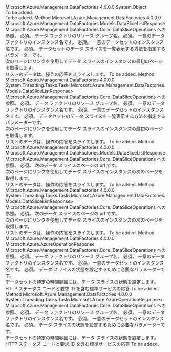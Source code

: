 <Type Name="DataSliceOperationsExtensions" FullName="Microsoft.Azure.Management.DataFactories.Core.DataSliceOperationsExtensions">
  <TypeSignature Language="C#" Value="public static class DataSliceOperationsExtensions" />
  <TypeSignature Language="ILAsm" Value=".class public auto ansi abstract sealed beforefieldinit DataSliceOperationsExtensions extends System.Object" />
  <TypeSignature Language="DocId" Value="T:Microsoft.Azure.Management.DataFactories.Core.DataSliceOperationsExtensions" />
  <TypeSignature Language="VB.NET" Value="Public Module DataSliceOperationsExtensions" />
  <TypeSignature Language="F#" Value="type DataSliceOperationsExtensions = class" />
  <AssemblyInfo>
    <AssemblyName>Microsoft.Azure.Management.DataFactories</AssemblyName>
    <AssemblyVersion>4.0.0.0</AssemblyVersion>
  </AssemblyInfo>
  <Base>
    <BaseTypeName>System.Object</BaseTypeName>
  </Base>
  <Interfaces />
  <Docs>
    <summary>To be added.</summary>
    <remarks>To be added.</remarks>
  </Docs>
  <Members>
    <Member MemberName="List">
      <MemberSignature Language="C#" Value="public static Microsoft.Azure.Management.DataFactories.Models.DataSliceListResponse List (this Microsoft.Azure.Management.DataFactories.Core.IDataSliceOperations operations, string resourceGroupName, string dataFactoryName, string datasetName, Microsoft.Azure.Management.DataFactories.Models.DataSliceListParameters parameters);" />
      <MemberSignature Language="ILAsm" Value=".method public static hidebysig class Microsoft.Azure.Management.DataFactories.Models.DataSliceListResponse List(class Microsoft.Azure.Management.DataFactories.Core.IDataSliceOperations operations, string resourceGroupName, string dataFactoryName, string datasetName, class Microsoft.Azure.Management.DataFactories.Models.DataSliceListParameters parameters) cil managed" />
      <MemberSignature Language="DocId" Value="M:Microsoft.Azure.Management.DataFactories.Core.DataSliceOperationsExtensions.List(Microsoft.Azure.Management.DataFactories.Core.IDataSliceOperations,System.String,System.String,System.String,Microsoft.Azure.Management.DataFactories.Models.DataSliceListParameters)" />
      <MemberSignature Language="VB.NET" Value="&lt;Extension()&gt;&#xA;Public Function List (operations As IDataSliceOperations, resourceGroupName As String, dataFactoryName As String, datasetName As String, parameters As DataSliceListParameters) As DataSliceListResponse" />
      <MemberSignature Language="F#" Value="static member List : Microsoft.Azure.Management.DataFactories.Core.IDataSliceOperations * string * string * string * Microsoft.Azure.Management.DataFactories.Models.DataSliceListParameters -&gt; Microsoft.Azure.Management.DataFactories.Models.DataSliceListResponse" Usage="Microsoft.Azure.Management.DataFactories.Core.DataSliceOperationsExtensions.List (operations, resourceGroupName, dataFactoryName, datasetName, parameters)" />
      <MemberType>Method</MemberType>
      <AssemblyInfo>
        <AssemblyName>Microsoft.Azure.Management.DataFactories</AssemblyName>
        <AssemblyVersion>4.0.0.0</AssemblyVersion>
      </AssemblyInfo>
      <ReturnValue>
        <ReturnType>Microsoft.Azure.Management.DataFactories.Models.DataSliceListResponse</ReturnType>
      </ReturnValue>
      <Parameters>
        <Parameter Name="operations" Type="Microsoft.Azure.Management.DataFactories.Core.IDataSliceOperations" RefType="this" />
        <Parameter Name="resourceGroupName" Type="System.String" />
        <Parameter Name="dataFactoryName" Type="System.String" />
        <Parameter Name="datasetName" Type="System.String" />
        <Parameter Name="parameters" Type="Microsoft.Azure.Management.DataFactories.Models.DataSliceListParameters" />
      </Parameters>
      <Docs>
        <param name="operations">
            Microsoft.Azure.Management.DataFactories.Core.IDataSliceOperations への参照。
            </param>
        <param name="resourceGroupName">
            必須。 データ ファクトリのリソース グループ名。
            </param>
        <param name="dataFactoryName">
            必須。 一意のデータ ファクトリのインスタンス名です。
            </param>
        <param name="datasetName">
            必須。 一意のデータセットのインスタンス名です。
            </param>
        <param name="parameters">
            必須。 データセットのデータ スライスを一覧表示する方法を指定するパラメーターです。
            </param>
        <summary>
            次のページにリンクを使用してデータ スライスのインスタンスの最初のページを取得します。
            </summary>
        <returns>
            リストのデータは、操作の応答をスライスします。
            </returns>
        <remarks>To be added.</remarks>
      </Docs>
    </Member>
    <Member MemberName="ListAsync">
      <MemberSignature Language="C#" Value="public static System.Threading.Tasks.Task&lt;Microsoft.Azure.Management.DataFactories.Models.DataSliceListResponse&gt; ListAsync (this Microsoft.Azure.Management.DataFactories.Core.IDataSliceOperations operations, string resourceGroupName, string dataFactoryName, string datasetName, Microsoft.Azure.Management.DataFactories.Models.DataSliceListParameters parameters);" />
      <MemberSignature Language="ILAsm" Value=".method public static hidebysig class System.Threading.Tasks.Task`1&lt;class Microsoft.Azure.Management.DataFactories.Models.DataSliceListResponse&gt; ListAsync(class Microsoft.Azure.Management.DataFactories.Core.IDataSliceOperations operations, string resourceGroupName, string dataFactoryName, string datasetName, class Microsoft.Azure.Management.DataFactories.Models.DataSliceListParameters parameters) cil managed" />
      <MemberSignature Language="DocId" Value="M:Microsoft.Azure.Management.DataFactories.Core.DataSliceOperationsExtensions.ListAsync(Microsoft.Azure.Management.DataFactories.Core.IDataSliceOperations,System.String,System.String,System.String,Microsoft.Azure.Management.DataFactories.Models.DataSliceListParameters)" />
      <MemberSignature Language="VB.NET" Value="&lt;Extension()&gt;&#xA;Public Function ListAsync (operations As IDataSliceOperations, resourceGroupName As String, dataFactoryName As String, datasetName As String, parameters As DataSliceListParameters) As Task(Of DataSliceListResponse)" />
      <MemberSignature Language="F#" Value="static member ListAsync : Microsoft.Azure.Management.DataFactories.Core.IDataSliceOperations * string * string * string * Microsoft.Azure.Management.DataFactories.Models.DataSliceListParameters -&gt; System.Threading.Tasks.Task&lt;Microsoft.Azure.Management.DataFactories.Models.DataSliceListResponse&gt;" Usage="Microsoft.Azure.Management.DataFactories.Core.DataSliceOperationsExtensions.ListAsync (operations, resourceGroupName, dataFactoryName, datasetName, parameters)" />
      <MemberType>Method</MemberType>
      <AssemblyInfo>
        <AssemblyName>Microsoft.Azure.Management.DataFactories</AssemblyName>
        <AssemblyVersion>4.0.0.0</AssemblyVersion>
      </AssemblyInfo>
      <ReturnValue>
        <ReturnType>System.Threading.Tasks.Task&lt;Microsoft.Azure.Management.DataFactories.Models.DataSliceListResponse&gt;</ReturnType>
      </ReturnValue>
      <Parameters>
        <Parameter Name="operations" Type="Microsoft.Azure.Management.DataFactories.Core.IDataSliceOperations" RefType="this" />
        <Parameter Name="resourceGroupName" Type="System.String" />
        <Parameter Name="dataFactoryName" Type="System.String" />
        <Parameter Name="datasetName" Type="System.String" />
        <Parameter Name="parameters" Type="Microsoft.Azure.Management.DataFactories.Models.DataSliceListParameters" />
      </Parameters>
      <Docs>
        <param name="operations">
            Microsoft.Azure.Management.DataFactories.Core.IDataSliceOperations への参照。
            </param>
        <param name="resourceGroupName">
            必須。 データ ファクトリのリソース グループ名。
            </param>
        <param name="dataFactoryName">
            必須。 一意のデータ ファクトリのインスタンス名です。
            </param>
        <param name="datasetName">
            必須。 一意のデータセットのインスタンス名です。
            </param>
        <param name="parameters">
            必須。 データセットのデータ スライスを一覧表示する方法を指定するパラメーターです。
            </param>
        <summary>
            次のページにリンクを使用してデータ スライスのインスタンスの最初のページを取得します。
            </summary>
        <returns>
            リストのデータは、操作の応答をスライスします。
            </returns>
        <remarks>To be added.</remarks>
      </Docs>
    </Member>
    <Member MemberName="ListNext">
      <MemberSignature Language="C#" Value="public static Microsoft.Azure.Management.DataFactories.Models.DataSliceListResponse ListNext (this Microsoft.Azure.Management.DataFactories.Core.IDataSliceOperations operations, string nextLink);" />
      <MemberSignature Language="ILAsm" Value=".method public static hidebysig class Microsoft.Azure.Management.DataFactories.Models.DataSliceListResponse ListNext(class Microsoft.Azure.Management.DataFactories.Core.IDataSliceOperations operations, string nextLink) cil managed" />
      <MemberSignature Language="DocId" Value="M:Microsoft.Azure.Management.DataFactories.Core.DataSliceOperationsExtensions.ListNext(Microsoft.Azure.Management.DataFactories.Core.IDataSliceOperations,System.String)" />
      <MemberSignature Language="VB.NET" Value="&lt;Extension()&gt;&#xA;Public Function ListNext (operations As IDataSliceOperations, nextLink As String) As DataSliceListResponse" />
      <MemberSignature Language="F#" Value="static member ListNext : Microsoft.Azure.Management.DataFactories.Core.IDataSliceOperations * string -&gt; Microsoft.Azure.Management.DataFactories.Models.DataSliceListResponse" Usage="Microsoft.Azure.Management.DataFactories.Core.DataSliceOperationsExtensions.ListNext (operations, nextLink)" />
      <MemberType>Method</MemberType>
      <AssemblyInfo>
        <AssemblyName>Microsoft.Azure.Management.DataFactories</AssemblyName>
        <AssemblyVersion>4.0.0.0</AssemblyVersion>
      </AssemblyInfo>
      <ReturnValue>
        <ReturnType>Microsoft.Azure.Management.DataFactories.Models.DataSliceListResponse</ReturnType>
      </ReturnValue>
      <Parameters>
        <Parameter Name="operations" Type="Microsoft.Azure.Management.DataFactories.Core.IDataSliceOperations" RefType="this" />
        <Parameter Name="nextLink" Type="System.String" />
      </Parameters>
      <Docs>
        <param name="operations">
            Microsoft.Azure.Management.DataFactories.Core.IDataSliceOperations への参照。
            </param>
        <param name="nextLink">
            必須。 次のデータ スライスのページの url です。
            </param>
        <summary>
            次のページにリンクを使用してデータ スライスのインスタンスの次のページを取得します。
            </summary>
        <returns>
            リストのデータは、操作の応答をスライスします。
            </returns>
        <remarks>To be added.</remarks>
      </Docs>
    </Member>
    <Member MemberName="ListNextAsync">
      <MemberSignature Language="C#" Value="public static System.Threading.Tasks.Task&lt;Microsoft.Azure.Management.DataFactories.Models.DataSliceListResponse&gt; ListNextAsync (this Microsoft.Azure.Management.DataFactories.Core.IDataSliceOperations operations, string nextLink);" />
      <MemberSignature Language="ILAsm" Value=".method public static hidebysig class System.Threading.Tasks.Task`1&lt;class Microsoft.Azure.Management.DataFactories.Models.DataSliceListResponse&gt; ListNextAsync(class Microsoft.Azure.Management.DataFactories.Core.IDataSliceOperations operations, string nextLink) cil managed" />
      <MemberSignature Language="DocId" Value="M:Microsoft.Azure.Management.DataFactories.Core.DataSliceOperationsExtensions.ListNextAsync(Microsoft.Azure.Management.DataFactories.Core.IDataSliceOperations,System.String)" />
      <MemberSignature Language="VB.NET" Value="&lt;Extension()&gt;&#xA;Public Function ListNextAsync (operations As IDataSliceOperations, nextLink As String) As Task(Of DataSliceListResponse)" />
      <MemberSignature Language="F#" Value="static member ListNextAsync : Microsoft.Azure.Management.DataFactories.Core.IDataSliceOperations * string -&gt; System.Threading.Tasks.Task&lt;Microsoft.Azure.Management.DataFactories.Models.DataSliceListResponse&gt;" Usage="Microsoft.Azure.Management.DataFactories.Core.DataSliceOperationsExtensions.ListNextAsync (operations, nextLink)" />
      <MemberType>Method</MemberType>
      <AssemblyInfo>
        <AssemblyName>Microsoft.Azure.Management.DataFactories</AssemblyName>
        <AssemblyVersion>4.0.0.0</AssemblyVersion>
      </AssemblyInfo>
      <ReturnValue>
        <ReturnType>System.Threading.Tasks.Task&lt;Microsoft.Azure.Management.DataFactories.Models.DataSliceListResponse&gt;</ReturnType>
      </ReturnValue>
      <Parameters>
        <Parameter Name="operations" Type="Microsoft.Azure.Management.DataFactories.Core.IDataSliceOperations" RefType="this" />
        <Parameter Name="nextLink" Type="System.String" />
      </Parameters>
      <Docs>
        <param name="operations">
            Microsoft.Azure.Management.DataFactories.Core.IDataSliceOperations への参照。
            </param>
        <param name="nextLink">
            必須。 次のデータ スライスのページの url です。
            </param>
        <summary>
            次のページにリンクを使用してデータ スライスのインスタンスの次のページを取得します。
            </summary>
        <returns>
            リストのデータは、操作の応答をスライスします。
            </returns>
        <remarks>To be added.</remarks>
      </Docs>
    </Member>
    <Member MemberName="SetStatus">
      <MemberSignature Language="C#" Value="public static Microsoft.Azure.AzureOperationResponse SetStatus (this Microsoft.Azure.Management.DataFactories.Core.IDataSliceOperations operations, string resourceGroupName, string dataFactoryName, string datasetName, Microsoft.Azure.Management.DataFactories.Models.DataSliceSetStatusParameters parameters);" />
      <MemberSignature Language="ILAsm" Value=".method public static hidebysig class Microsoft.Azure.AzureOperationResponse SetStatus(class Microsoft.Azure.Management.DataFactories.Core.IDataSliceOperations operations, string resourceGroupName, string dataFactoryName, string datasetName, class Microsoft.Azure.Management.DataFactories.Models.DataSliceSetStatusParameters parameters) cil managed" />
      <MemberSignature Language="DocId" Value="M:Microsoft.Azure.Management.DataFactories.Core.DataSliceOperationsExtensions.SetStatus(Microsoft.Azure.Management.DataFactories.Core.IDataSliceOperations,System.String,System.String,System.String,Microsoft.Azure.Management.DataFactories.Models.DataSliceSetStatusParameters)" />
      <MemberSignature Language="VB.NET" Value="&lt;Extension()&gt;&#xA;Public Function SetStatus (operations As IDataSliceOperations, resourceGroupName As String, dataFactoryName As String, datasetName As String, parameters As DataSliceSetStatusParameters) As AzureOperationResponse" />
      <MemberSignature Language="F#" Value="static member SetStatus : Microsoft.Azure.Management.DataFactories.Core.IDataSliceOperations * string * string * string * Microsoft.Azure.Management.DataFactories.Models.DataSliceSetStatusParameters -&gt; Microsoft.Azure.AzureOperationResponse" Usage="Microsoft.Azure.Management.DataFactories.Core.DataSliceOperationsExtensions.SetStatus (operations, resourceGroupName, dataFactoryName, datasetName, parameters)" />
      <MemberType>Method</MemberType>
      <AssemblyInfo>
        <AssemblyName>Microsoft.Azure.Management.DataFactories</AssemblyName>
        <AssemblyVersion>4.0.0.0</AssemblyVersion>
      </AssemblyInfo>
      <ReturnValue>
        <ReturnType>Microsoft.Azure.AzureOperationResponse</ReturnType>
      </ReturnValue>
      <Parameters>
        <Parameter Name="operations" Type="Microsoft.Azure.Management.DataFactories.Core.IDataSliceOperations" RefType="this" />
        <Parameter Name="resourceGroupName" Type="System.String" />
        <Parameter Name="dataFactoryName" Type="System.String" />
        <Parameter Name="datasetName" Type="System.String" />
        <Parameter Name="parameters" Type="Microsoft.Azure.Management.DataFactories.Models.DataSliceSetStatusParameters" />
      </Parameters>
      <Docs>
        <param name="operations">
            Microsoft.Azure.Management.DataFactories.Core.IDataSliceOperations への参照。
            </param>
        <param name="resourceGroupName">
            必須。 データ ファクトリのリソース グループ名。
            </param>
        <param name="dataFactoryName">
            必須。 一意のデータ ファクトリのインスタンス名です。
            </param>
        <param name="datasetName">
            必須。 一意のデータセットのインスタンス名です。
            </param>
        <param name="parameters">
            必須。 データ スライスの状態を設定するために必要なパラメーターです。
            </param>
        <summary>
            データセットの特定の時間範囲には、データ スライスの状態を設定します。
            </summary>
        <returns>
            HTTP ステータス コードと要求 ID を含む標準サービスの応答
            </returns>
        <remarks>To be added.</remarks>
      </Docs>
    </Member>
    <Member MemberName="SetStatusAsync">
      <MemberSignature Language="C#" Value="public static System.Threading.Tasks.Task&lt;Microsoft.Azure.AzureOperationResponse&gt; SetStatusAsync (this Microsoft.Azure.Management.DataFactories.Core.IDataSliceOperations operations, string resourceGroupName, string dataFactoryName, string datasetName, Microsoft.Azure.Management.DataFactories.Models.DataSliceSetStatusParameters parameters);" />
      <MemberSignature Language="ILAsm" Value=".method public static hidebysig class System.Threading.Tasks.Task`1&lt;class Microsoft.Azure.AzureOperationResponse&gt; SetStatusAsync(class Microsoft.Azure.Management.DataFactories.Core.IDataSliceOperations operations, string resourceGroupName, string dataFactoryName, string datasetName, class Microsoft.Azure.Management.DataFactories.Models.DataSliceSetStatusParameters parameters) cil managed" />
      <MemberSignature Language="DocId" Value="M:Microsoft.Azure.Management.DataFactories.Core.DataSliceOperationsExtensions.SetStatusAsync(Microsoft.Azure.Management.DataFactories.Core.IDataSliceOperations,System.String,System.String,System.String,Microsoft.Azure.Management.DataFactories.Models.DataSliceSetStatusParameters)" />
      <MemberSignature Language="VB.NET" Value="&lt;Extension()&gt;&#xA;Public Function SetStatusAsync (operations As IDataSliceOperations, resourceGroupName As String, dataFactoryName As String, datasetName As String, parameters As DataSliceSetStatusParameters) As Task(Of AzureOperationResponse)" />
      <MemberSignature Language="F#" Value="static member SetStatusAsync : Microsoft.Azure.Management.DataFactories.Core.IDataSliceOperations * string * string * string * Microsoft.Azure.Management.DataFactories.Models.DataSliceSetStatusParameters -&gt; System.Threading.Tasks.Task&lt;Microsoft.Azure.AzureOperationResponse&gt;" Usage="Microsoft.Azure.Management.DataFactories.Core.DataSliceOperationsExtensions.SetStatusAsync (operations, resourceGroupName, dataFactoryName, datasetName, parameters)" />
      <MemberType>Method</MemberType>
      <AssemblyInfo>
        <AssemblyName>Microsoft.Azure.Management.DataFactories</AssemblyName>
        <AssemblyVersion>4.0.0.0</AssemblyVersion>
      </AssemblyInfo>
      <ReturnValue>
        <ReturnType>System.Threading.Tasks.Task&lt;Microsoft.Azure.AzureOperationResponse&gt;</ReturnType>
      </ReturnValue>
      <Parameters>
        <Parameter Name="operations" Type="Microsoft.Azure.Management.DataFactories.Core.IDataSliceOperations" RefType="this" />
        <Parameter Name="resourceGroupName" Type="System.String" />
        <Parameter Name="dataFactoryName" Type="System.String" />
        <Parameter Name="datasetName" Type="System.String" />
        <Parameter Name="parameters" Type="Microsoft.Azure.Management.DataFactories.Models.DataSliceSetStatusParameters" />
      </Parameters>
      <Docs>
        <param name="operations">
            Microsoft.Azure.Management.DataFactories.Core.IDataSliceOperations への参照。
            </param>
        <param name="resourceGroupName">
            必須。 データ ファクトリのリソース グループ名。
            </param>
        <param name="dataFactoryName">
            必須。 一意のデータ ファクトリのインスタンス名です。
            </param>
        <param name="datasetName">
            必須。 一意のデータセットのインスタンス名です。
            </param>
        <param name="parameters">
            必須。 データ スライスの状態を設定するために必要なパラメーターです。
            </param>
        <summary>
            データセットの特定の時間範囲には、データ スライスの状態を設定します。
            </summary>
        <returns>
            HTTP ステータス コードと要求 ID を含む標準サービスの応答
            </returns>
        <remarks>To be added.</remarks>
      </Docs>
    </Member>
  </Members>
</Type>